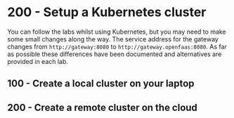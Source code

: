 # 200 - Setup a Kubernetes cluster

You can follow the labs whilst using Kubernetes, but you may need to make some small changes along the way. The service address for the gateway changes from ```http://gateway:8080``` to ```http://gateway.openfaas:8080```. As far as possible these differences have been documented and alternatives are provided in each lab.

## 100 - Create a local cluster on your laptop

## 200 - Create a remote cluster on the cloud

